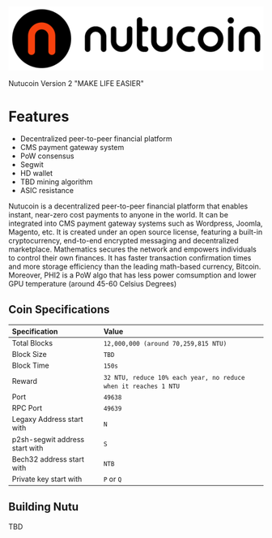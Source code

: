 ![Nutucoin Logo](src/qt/res/images/nutucoin_logo_horizontal.png)

Nutucoin Version 2
"MAKE LIFE EASIER"

Features
=============
* Decentralized peer-to-peer financial platform
* CMS payment gateway system
* PoW consensus
* Segwit
* HD wallet
* TBD mining algorithm
* ASIC resistance

Nutucoin is a decentralized peer-to-peer financial platform that enables instant, near-zero cost payments to anyone in the world. It can be integrated into CMS payment gateway systems such as Wordpress, Joomla, Magento, etc. It is created under an open source license, featuring a built-in cryptocurrency, end-to-end encrypted messaging and decentralized marketplace. Mathematics secures the network and empowers individuals to control their own finances. It has faster transaction confirmation times and more storage efficiency than the leading math-based currency, Bitcoin. Moreover, PHI2 is a PoW algo that has less power comsumption and lower GPU temperature (around 45-60 Celsius Degrees)


## Coin Specifications

| Specification | Value |
|:-----------|:-----------|
| Total Blocks | `12,000,000 (around 70,259,815 NTU)` |
| Block Size | `TBD` |
| Block Time | `150s` |
| Reward | `32 NTU, reduce 10% each year, no reduce when it reaches 1 NTU` |
| Port | `49638` |
| RPC Port | `49639` |
| Legaxy Address start with | `N` |
| p2sh-segwit address start with | `S` |
| Bech32 address start with | `NTB` |
| Private key start with | `P` or `Q` |




## Building Nutu

TBD
